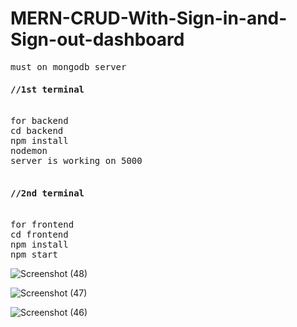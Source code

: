 
# MERN-CRUD-With-Sign-in-and-Sign-out-dashboard
<pre>
must on mongodb server
<h4>//1st terminal</h4>
for backend
cd backend
npm install
nodemon
server is working on 5000

<h4>//2nd terminal</h4>
for frontend
cd frontend
npm install
npm start </pre>
![Screenshot (48)](https://user-images.githubusercontent.com/102425490/205704670-9fa5dc26-75c5-4166-9730-908e9328d9f8.png)

![Screenshot (47)](https://user-images.githubusercontent.com/102425490/205704714-78c7b20e-325d-42c3-bdae-f95d44fc7c02.png)

![Screenshot (46)](https://user-images.githubusercontent.com/102425490/205702816-62dfc73a-7480-4931-a553-462b3972bb2f.png)
